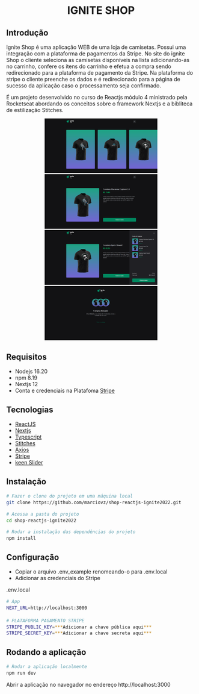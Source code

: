 <h1 align="center">IGNITE SHOP</h1>

## Introdução

Ignite Shop é uma aplicação WEB de uma loja de camisetas. Possui uma integração com a plataforma de pagamentos da Stripe. No site do ignite Shop o cliente seleciona as camisetas disponíveis na lista adicionando-as no carrinho, confere os itens do carrinho e efetua a compra sendo redirecionado para a plataforma de pagamento da Stripe. Na plataforma do stripe o cliente preenche os dados e é  redirecionado para a página de sucesso da aplicação caso o processamento seja confirmado.

É um projeto desenvolvido no curso de Reactjs módulo 4 ministrado pela Rocketseat abordando os conceitos sobre o framework Nextjs e a bibliteca de estilização Stitches.

<div align="center" >
  <img alt="ignite shop home" src="./assets/shop-home.png" width="300px" />
  <img alt="ignite shop produto" src="./assets/shop-product.png" width="300px" />
</div>
<div align="center" >  
  <img alt="ignite shop produto" src="./assets/shop-cart.png" width="300px" />
  <img alt="ignite shop sucesso" src="./assets/shop-success.png" width="300px" />
</div>

## Requisitos

- Nodejs 16.20
- npm 8.19
- Nextjs 12
- Conta e credenciais na Platafoma [Stripe](https://stripe.com/br)

## Tecnologias

- [ReactJS](https://react.dev/)
- [Nextjs](https://nextjs.org/)
- [Typescript](https://www.typescriptlang.org/)
- [Stitches](https://stitches.dev/)
- [Axios](https://axios-http.com/)
- [Stripe](https://stripe.com/br)
- [keen Slider](https://keen-slider.io/)

## Instalação

```sh
# Fazer o clone do projeto em uma máquina local
git clone https://github.com/marciovz/shop-reactjs-ignite2022.git
```

```sh
# Acessa a pasta do projeto
cd shop-reactjs-ignite2022
```

```sh
# Rodar a instalação das dependências do projeto
npm install
```

## Configuração

- Copiar o arquivo .env_example renomeando-o para .env.local 
- Adicionar as credenciais do Stripe

.env.local

```sh
# App
NEXT_URL=http://localhost:3000

# PLATAFORMA PAGAMENTO STRIPE
STRIPE_PUBLIC_KEY=***Adicionar a chave pública aqui***
STRIPE_SECRET_KEY=***Adicionar a chave secreta aqui***

```

## Rodando a aplicação

```sh
# Rodar a aplicação localmente
npm run dev
```

Abrir a aplicação no navegador no endereço http://localhost:3000
